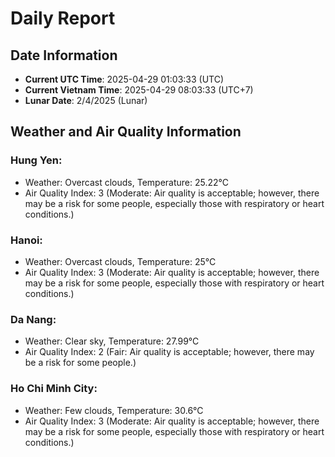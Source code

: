 # Daily Report
## Date Information
- **Current UTC Time**: 2025-04-29 01:03:33 (UTC)
- **Current Vietnam Time**: 2025-04-29 08:03:33 (UTC+7)
- **Lunar Date**: 2/4/2025 (Lunar)

## Weather and Air Quality Information

### Hung Yen:
- Weather: Overcast clouds, Temperature: 25.22°C
- Air Quality Index: 3 (Moderate: Air quality is acceptable; however, there may be a risk for some people, especially those with respiratory or heart conditions.)

### Hanoi:
- Weather: Overcast clouds, Temperature: 25°C
- Air Quality Index: 3 (Moderate: Air quality is acceptable; however, there may be a risk for some people, especially those with respiratory or heart conditions.)

### Da Nang:
- Weather: Clear sky, Temperature: 27.99°C
- Air Quality Index: 2 (Fair: Air quality is acceptable; however, there may be a risk for some people.)

### Ho Chi Minh City:
- Weather: Few clouds, Temperature: 30.6°C
- Air Quality Index: 3 (Moderate: Air quality is acceptable; however, there may be a risk for some people, especially those with respiratory or heart conditions.)
